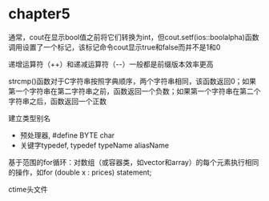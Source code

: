 # chapter5

通常，cout在显示bool值之前将它们转换为int，但cout.setf(ios::boolalpha)函数调用设置了一个标记，该标记命令cout显示true和false而并不是1和0

递增运算符（++）和递减运算符（--）一般都是前缀版本效率更高

strcmp()函数对于C字符串按照字典顺序，两个字符串相同，该函数返回0；如果第一个字符串在第二字符串之前，函数返回一个负数；如果第一个字符串在第二个字符串之后，函数返回一个正数

建立类型别名

- 预处理器, #define BYTE char
- 关键字typedef, typedef typeName aliasName

基于范围的for循环：对数组（或容器类，如vector和array）的每个元素执行相同的操作，如for (double x : prices) statement;

ctime头文件
